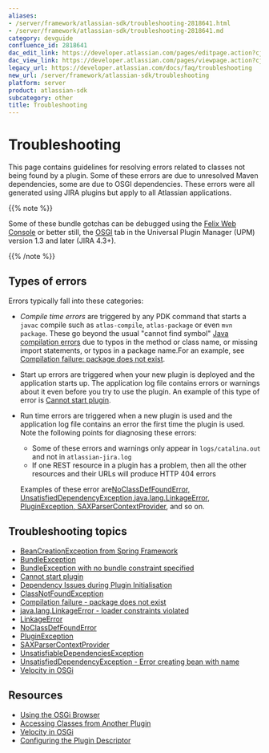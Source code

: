 ```yaml
---
aliases:
- /server/framework/atlassian-sdk/troubleshooting-2818641.html
- /server/framework/atlassian-sdk/troubleshooting-2818641.md
category: devguide
confluence_id: 2818641
dac_edit_link: https://developer.atlassian.com/pages/editpage.action?cjm=wozere&pageId=2818641
dac_view_link: https://developer.atlassian.com/pages/viewpage.action?cjm=wozere&pageId=2818641
legacy_url: https://developer.atlassian.com/docs/faq/troubleshooting
new_url: /server/framework/atlassian-sdk/troubleshooting
platform: server
product: atlassian-sdk
subcategory: other
title: Troubleshooting
---
```

# Troubleshooting

This page contains guidelines for resolving errors related to classes not being found by a plugin. Some of these errors are due to unresolved Maven dependencies, some are due to OSGI dependencies. These errors were all generated using JIRA plugins but apply to all Atlassian applications.

{{% note %}}

Some of these bundle gotchas can be debugged using the <a href="http://confluence.atlassian.com/display/PLUGINFRAMEWORK/Troubleshooting+a+BundleException" class="external-link">Felix Web Console</a> or better still, the <a href="http://blogs.atlassian.com/developer/2011/01/announcing_upm_1_dot_3_and_osgi_tab.html" class="external-link">OSGI</a> tab in the Universal Plugin Manager (UPM) version 1.3 and later (JIRA 4.3+).

{{% /note %}}

## Types of errors

Errors typically fall into these categories:

-   *Compile time errors* are triggered by any PDK command that starts a `javac` compile such as `atlas-compile`, `atlas-package` or even `mvn package`. These go beyond the usual "cannot find symbol" <a href="http://mindprod.com/jgloss/compileerrormessages.html" class="external-link">Java compilation errors</a> due to typos in the method or class name, or missing import statements, or typos in a package name.For an example, see [Compilation failure: package does not exist](#compilation-failure:-package-does-not-exist).
-   Start up errors are triggered when your new plugin is deployed and the application starts up. The application log file contains errors or warnings about it even before you try to use the plugin. An example of this type of error is [Cannot start plugin](#cannot-start-plugin).
-   Run time errors are triggered when a new plugin is used and the application log file contains an error the first time the plugin is used. Note the following points for diagnosing these errors:

    -   Some of these errors and warnings only appear in `logs/catalina.out` and not in `atlassian-jira.log`
    -   If one REST resource in a plugin has a problem, then all the other resources and their URLs will produce HTTP 404 errors

    Examples of these error are[NoClassDefFoundError](#noclassdeffounderror)[, UnsatisfiedDependencyException](#,-unsatisfieddependencyexception)[,](#,)[java.lang.LinkageError](#,)[, PluginException](#,-pluginexception)[, SAXParserContextProvider](#,-saxparsercontextprovider), and so on.

## Troubleshooting topics

-   [BeanCreationException from Spring Framework](/server/framework/atlassian-sdk/beancreationexception-from-spring-framework)
-   [BundleException](/server/framework/atlassian-sdk/bundleexception)
-   [BundleException with no bundle constraint specified](/server/framework/atlassian-sdk/bundleexception-with-no-bundle-constraint-specified)
-   [Cannot start plugin](/server/framework/atlassian-sdk/cannot-start-plugin)
-   [Dependency Issues during Plugin Initialisation](/server/framework/atlassian-sdk/dependency-issues-during-plugin-initialisation)
-   [ClassNotFoundException](/server/framework/atlassian-sdk/classnotfoundexception)
-   [Compilation failure - package does not exist](/server/framework/atlassian-sdk/compilation-failure-package-does-not-exist)
-   [java.lang.LinkageError - loader constraints violated](/server/framework/atlassian-sdk/java-lang-linkageerror-loader-constraints-violated)
-   [LinkageError](/server/framework/atlassian-sdk/linkageerror)
-   [NoClassDefFoundError](/server/framework/atlassian-sdk/noclassdeffounderror)
-   [PluginException](/server/framework/atlassian-sdk/pluginexception)
-   [SAXParserContextProvider](/server/framework/atlassian-sdk/saxparsercontextprovider)
-   [UnsatisfiableDependenciesException](/server/framework/atlassian-sdk/unsatisfiabledependenciesexception)
-   [UnsatisfiedDependencyException - Error creating bean with name](/server/framework/atlassian-sdk/unsatisfieddependencyexception-error-creating-bean-with-name)
-   [Velocity in OSGi](/server/framework/atlassian-sdk/velocity-in-osgi)

## Resources

-   [Using the OSGi Browser](/server/framework/atlassian-sdk/using-the-osgi-browser)
-   [Accessing Classes from Another Plugin](/server/framework/atlassian-sdk/accessing-classes-from-another-plugin)
-   [Velocity in OSGi](/server/framework/atlassian-sdk/velocity-in-osgi)
-   [Configuring the Plugin Descriptor](/server/framework/atlassian-sdk/configuring-the-plugin-descriptor)










































































